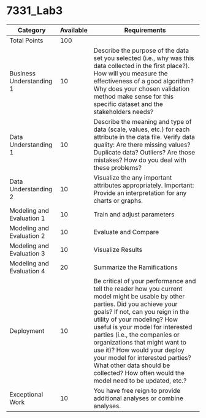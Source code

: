 # 7331_Lab3

| Category                  | Available | Requirements                                                                                                                                                                                                                                                                                                                                                                                                                                                       |
|---------------------------|-----------|--------------------------------------------------------------------------------------------------------------------------------------------------------------------------------------------------------------------------------------------------------------------------------------------------------------------------------------------------------------------------------------------------------------------------------------------------------------------|
| Total Points              | 100       |                                                                                                                                                                                                                                                                                                                                                                                                                                                                    |
| Business Understanding 1  | 10        | Describe the purpose of the data set you selected (i.e., why was this data collected in the first place?). How will you measure the effectiveness of a good algorithm? Why does your chosen validation method make sense for this specific dataset and the stakeholders needs?                                                                                                                                                                                                                        |
| Data Understanding 1      | 10        | Describe the meaning and type of data (scale, values, etc.) for each attribute in the data file. Verify data quality: Are there missing values? Duplicate data? Outliers? Are those mistakes? How do you deal with these problems?                                                                                                                                                                                                                                 |
| Data Understanding 2      | 10        | Visualize the any important attributes appropriately. Important: Provide an interpretation for any charts or graphs.                                                                                                                                                                                                                                                                                                                                               |
| Modeling and Evaluation 1 | 10        | Train and adjust parameters                                                                                                                                                                                                                                                                                                                                                                                                                                        |
| Modeling and Evaluation 2 | 10        | Evaluate and Compare                                                                                                                                                                                                                                                                                                                                                                                                                                               |
| Modeling and Evaluation 3 | 10        | Visualize Results                                                                                                                                                                                                                                                                                                                                                                                                                                                  |
| Modeling and Evaluation 4 | 20        | Summarize the Ramifications                                                                                                                                                                                                                                                                                                                                                                                                                                        |
| Deployment                | 10        | Be critical of your performance and tell the reader how you current model might be usable by other parties. Did you achieve your goals? If not, can you reign in the utility of your modeling? How useful is your model for interested parties (i.e., the companies or organizations that might want to use it)? How would your deploy your model for interested parties? What other data should be collected? How often would the model need to be updated, etc.? |
| Exceptional Work          | 10        | You have free reign to provide additional analyses or combine analyses.                                                                                                                                                                                                                                                                                                                                                                                            |
